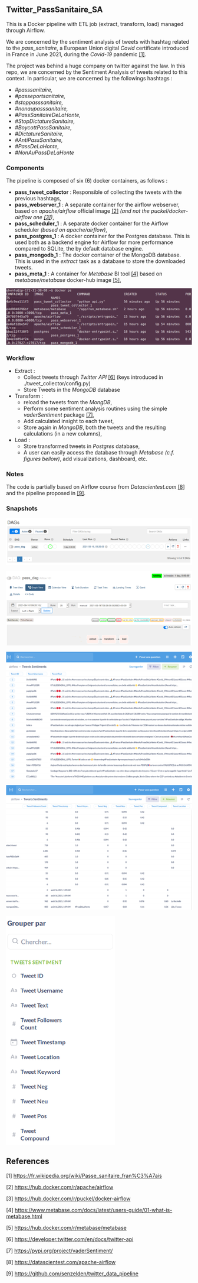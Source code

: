 ## Twitter_PassSanitaire_SA

This is a Docker pipeline with ETL job (extract, transform, load) managed through Airflow.

We are concerned by the sentiment analysis of tweets with hashtag related to the _pass_sanitaire_, a European Union digital *Covid* certificate introduced in France in June 2021, during the *Covid-19* pandemic [[1]](https://fr.wikipedia.org/wiki/Passe_sanitaire_fran%C3%A7ais).  

The project was behind a huge company on twitter against the law. In this repo, we are concerned by the Sentiment Analysis of tweets related to this context. In particular, we are concerned by the followings hashtags :

- *#passsanitaire,*
- *#passeportsanitaire,*
- *#stoppasssanitaire,*
- *#nonaupasssanitaire,*
- *#PassSanitaireDeLaHonte,*
- *#StopDictatureSanitaire,*
- *#BoycottPassSanitaire,*
- *#DictatureSanitaire,*
- *#AntiPassSanitaire,*
- *#PassDeLaHonte,*
- *#NonAuPassDeLaHonte*

### Components

The pipeline is composed of six (6) docker containers, as follows : 

- __pass_tweet_collector__ : Responsible of collecting the tweets with the previous hashtags,
- __pass_webserver_1__ : A separate container for the airflow webserver, based on *apache/airflow* official image [[2]](https://hub.docker.com/r/apache/airflow) *(and not the puckel/docker-airflow one [[3]](https://hub.docker.com/r/puckel/docker-airflow))*,
- __pass_scheduler_1__ : A separate docker container for the Airflow scheduler *(based on apache/airflow)*,
- __pass_postgres_1__ : A docker container for the Postgres database. This is used both as a backend engine for Airflow for more performance compared to SQLite, the by default database engine.
- __pass_mongodb_1__ : The docker container of the MongoDB database. This is used in the *extract* task as a database to store the downloaded tweets.
- __pass_meta_1__ : A container for *Metabase* BI tool [[4]](https://www.metabase.com/docs/latest/users-guide/01-what-is-metabase.html) based on *metabase/metabase* docker-hub image [[5]](https://hub.docker.com/r/metabase/metabase),

![Alt text](images/dockerps.png?raw=true "Title")

### Workflow

- Extract : 
    - Collect tweets through *Twitter API* [[6]](https://developer.twitter.com/en/docs/twitter-api)  (keys introduced in ./tweet_collector/config.py)
    - Store Tweets in the *MongoDB* database
- Transform :
    - reload the tweets from the *MongDB*, 
    - Perform some sentiment analysis routines using the simple *vaderSentiment* package [[7]](https://pypi.org/project/vaderSentiment/),
    - Add calculated insight to each tweet,
    - Store again in *MongoDB*, both the tweets and the resulting calculations (in a new columns),
- Load :
    - Store transformed tweets in *Postgres* database,
    - A user can easily access the database through *Metabase* *(c.f. figures bellow)*, add visualizations, dashboard, etc.


### Notes

The code is partially based on Airflow course from *Datascientest.com* [[8]](https://datascientest.com/apache-airflow) and the pipeline proposed in [[9]](https://github.com/senzelden/twitter_data_pipeline). 

### Snapshots


![Alt text](images/dag.png?raw=true "Title")


![Alt text](images/dag_2.png?raw=true "Title")


![Alt text](images/metabase_01.png?raw=true "Title")


![Alt text](images/metabase_2.png?raw=true "Title")


![Alt text](images/metabase_3.png?raw=true "Title")


## References

[1]   https://fr.wikipedia.org/wiki/Passe_sanitaire_fran%C3%A7ais


[2]   https://hub.docker.com/r/apache/airflow


[3]   https://hub.docker.com/r/puckel/docker-airflow

[4]   https://www.metabase.com/docs/latest/users-guide/01-what-is-metabase.html

[5]   https://hub.docker.com/r/metabase/metabase

[6]   https://developer.twitter.com/en/docs/twitter-api

[7]   https://pypi.org/project/vaderSentiment/

[8]   https://datascientest.com/apache-airflow

[9]   https://github.com/senzelden/twitter_data_pipeline

